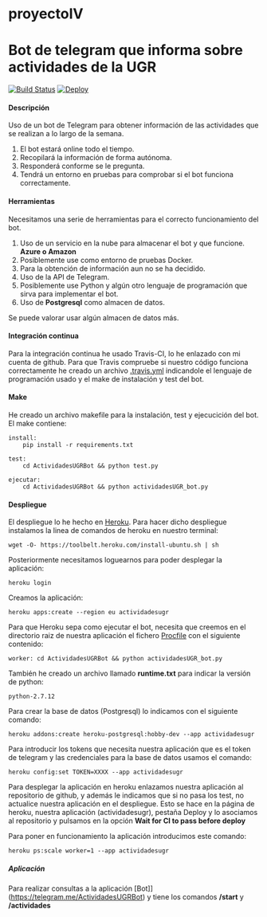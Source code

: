 

# proyectoIV

# Bot de telegram que informa sobre actividades de la UGR #
[![Build Status](https://travis-ci.org/Antkk10/BotTelegramInfoActividadesUGR.svg?branch=master)](https://travis-ci.org/Antkk10/BotTelegramInfoActividadesUGR)
[![Deploy](https://www.herokucdn.com/deploy/button.png)](https://heroku.com/deploy)
#### Descripción ####
Uso de un bot de Telegram para obtener información de las actividades que se realizan a lo largo de la semana.

1. El bot estará online todo el tiempo.
2. Recopilará la información de forma autónoma.
3. Responderá conforme se le pregunta.
4. Tendrá un entorno en pruebas para comprobar si el bot funciona correctamente.

#### Herramientas ####
Necesitamos una serie de herramientas para el correcto funcionamiento del bot.

1. Uso de un servicio en la nube para almacenar el bot y que funcione. **Azure o Amazon**
2. Posiblemente use como entorno de pruebas Docker.
3. Para la obtención de información aun no se ha decidido.
4. Uso de la API de Telegram.
5. Posiblemente use Python y algún otro lenguaje de programación que sirva para implementar el bot.
6. Uso de **Postgresql** como almacen de datos.

Se puede valorar usar algún almacen de datos más.

#### Integración continua ####

Para la integración continua he usado Travis-CI, lo he enlazado con mi cuenta de github. Para que Travis compruebe si nuestro código funciona correctamente he creado un archivo [.travis.yml](https://github.com/Antkk10/BotTelegramInfoActividadesUGR/blob/master/.travis.yml) indicandole el lenguaje de programación usado y el make de instalación y test del bot.

#### Make ####

He creado un archivo makefile para la instalación, test y ejecucición del bot. El make contiene:

    install:
    	pip install -r requirements.txt

    test:
    	cd ActividadesUGRBot && python test.py

    ejecutar:
    	cd ActividadesUGRBot && python actividadesUGR_bot.py

#### Despliegue ####

El despliegue lo he hecho en [Heroku](https://www.heroku.com). Para hacer dicho despliegue instalamos la linea de comandos de heroku en nuestro terminal:

    wget -O- https://toolbelt.heroku.com/install-ubuntu.sh | sh

Posteriormente necesitamos loguearnos para poder desplegar la aplicación:

    heroku login

Creamos la aplicación:

    heroku apps:create --region eu actividadesugr

Para que Heroku sepa como ejecutar el bot, necesita que creemos en el directorio raiz de nuestra aplicación el fichero [Procfile](https://github.com/Antkk10/BotTelegramInfoActividadesUGR/blob/master/Procfile) con el siguiente contenido:

    worker: cd ActividadesUGRBot && python actividadesUGR_bot.py

También he creado un archivo llamado **runtime.txt** para indicar la versión de python:

    python-2.7.12

Para crear la base de datos (Postgresql) lo indicamos con el siguiente comando:

    heroku addons:create heroku-postgresql:hobby-dev --app actividadesugr

Para introducir los tokens que necesita nuestra aplicación que es el token de telegram y las credenciales para la base de datos usamos el comando:

    heroku config:set TOKEN=XXXX --app actividadesugr

Para desplegar la aplicación en heroku enlazamos nuestra aplicación al repositorio de github, y además le indicamos que si no pasa los test, no actualice nuestra aplicación en el despliegue. Esto se hace en la página de heroku, nuestra aplicación (actividadesugr), pestaña Deploy y lo asociamos al repositorio y pulsamos en la opción **Wait for CI to pass before deploy**

Para poner en funcionamiento la aplicación introducimos este comando:

    heroku ps:scale worker=1 --app actividadesugr

##### Aplicación #####

Para realizar consultas a la aplicación [Bot]](https://telegram.me/ActividadesUGRBot) y tiene los comandos **/start** y **/actividades**
